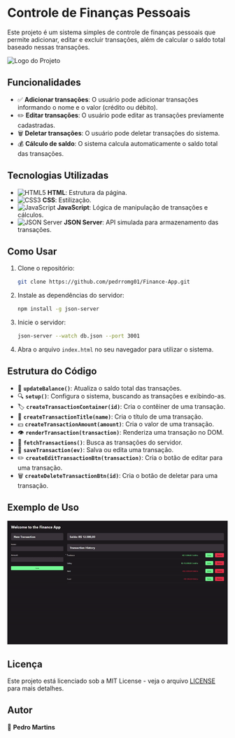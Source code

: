 # Controle de Finanças Pessoais

Este projeto é um sistema simples de controle de finanças pessoais que permite adicionar, editar e excluir transações, além de calcular o saldo total baseado nessas transações.

![Logo do Projeto](https://img.shields.io/badge/Controle%20de%20Finan%C3%A7as%20Pessoais-FF5733?style=flat-square&logo=bitcoin&logoColor=white)

## Funcionalidades

- ✅ **Adicionar transações**: O usuário pode adicionar transações informando o nome e o valor (crédito ou débito).
- ✏️ **Editar transações**: O usuário pode editar as transações previamente cadastradas.
- 🗑️ **Deletar transações**: O usuário pode deletar transações do sistema.
- 💰 **Cálculo de saldo**: O sistema calcula automaticamente o saldo total das transações.

## Tecnologias Utilizadas

- ![HTML5](https://img.shields.io/badge/-HTML5-E34F26?style=flat-square&logo=html5&logoColor=white) **HTML**: Estrutura da página.
- ![CSS3](https://img.shields.io/badge/-CSS3-1572B6?style=flat-square&logo=css3&logoColor=white) **CSS**: Estilização.
- ![JavaScript](https://img.shields.io/badge/-JavaScript-F7DF1E?style=flat-square&logo=javascript&logoColor=black) **JavaScript**: Lógica de manipulação de transações e cálculos.
- ![JSON Server](https://img.shields.io/badge/-JSON%20Server-1E9F1E?style=flat-square&logo=json&logoColor=white) **JSON Server**: API simulada para armazenamento das transações.

## Como Usar

1. Clone o repositório:
    ```bash
    git clone https://github.com/pedrromg01/Finance-App.git
    ```

2. Instale as dependências do servidor:
    ```bash
    npm install -g json-server
    ```

3. Inicie o servidor:
    ```bash
    json-server --watch db.json --port 3001
    ```

4. Abra o arquivo `index.html` no seu navegador para utilizar o sistema.

## Estrutura do Código

- 🔄 **`updateBalance()`**: Atualiza o saldo total das transações.
- 🔍 **`setup()`**: Configura o sistema, buscando as transações e exibindo-as.
- 🏷️ **`createTransactionContainer(id)`**: Cria o contêiner de uma transação.
- 📝 **`createTransactionTitle(name)`**: Cria o título de uma transação.
- 💵 **`createTransactionAmount(amount)`**: Cria o valor de uma transação.
- 👁️ **`renderTransaction(transaction)`**: Renderiza uma transação no DOM.
- 🔄 **`fetchTransactions()`**: Busca as transações do servidor.
- 💾 **`saveTransaction(ev)`**: Salva ou edita uma transação.
- ✏️ **`createEditTransactionBtn(transaction)`**: Cria o botão de editar para uma transação.
- 🗑️ **`createDeleteTransactionBtn(id)`**: Cria o botão de deletar para uma transação.

## Exemplo de Uso

![GIF do projeto](https://github.com/pedrromg01/Finance-App/blob/main/gif%20finance.gif?raw=true)

## Licença

Este projeto está licenciado sob a MIT License - veja o arquivo [LICENSE](LICENSE) para mais detalhes.

## Autor

👤 **Pedro Martins**
